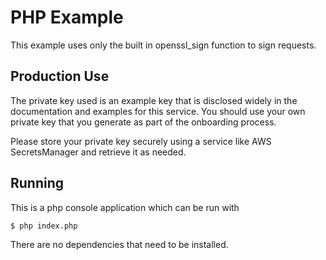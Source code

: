 # PHP Example

This example uses only the built in openssl_sign function to sign requests.

## Production Use

The private key used is an example key that is disclosed widely in the documentation and examples for this service. You should use your own private key that you generate as part of the onboarding process.

Please store your private key securely using a service like AWS SecretsManager and retrieve it as needed.

## Running

This is a php console application which can be run with

```
$ php index.php
```

There are no dependencies that need to be installed.
